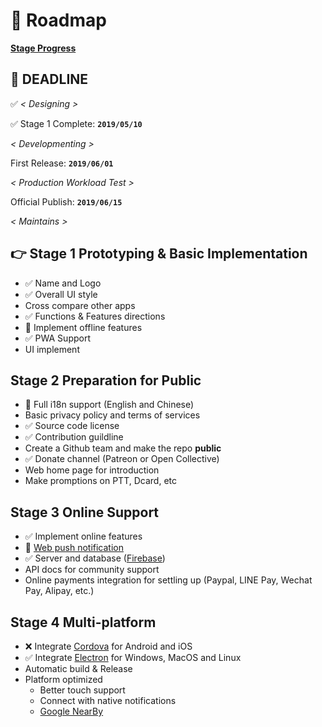 # 🗻 Roadmap

[**Stage Progress**](https://github.com/antfu/breadsplit/projects/1)

## 🚨 DEADLINE

✅ *< Designing >*

✅ Stage 1 Complete: **`2019/05/10`**

*< Developmenting >*

First Release: **`2019/06/01`**

*< Production Workload Test >*

Official Publish: **`2019/06/15`**

*< Maintains >*

## 👉 Stage 1 Prototyping & Basic Implementation

- ✅ Name and Logo
- ✅ Overall UI style
- Cross compare other apps
- ✅ Functions & Features directions
- 🚧 Implement offline features
- ✅ PWA Support
- UI implement

## Stage 2 Preparation for Public

- 🚧 Full i18n support (English and Chinese)
- Basic privacy policy and terms of services
- ✅ Source code license
- ✅ Contribution guildline
- Create a Github team and make the repo **public**
- ✅ Donate channel (Patreon or Open Collective)
- Web home page for introduction
- Make promptions on PTT, Dcard, etc

## Stage 3 Online Support

- ✅ Implement online features
- 🚧 [Web push notification](https://developers.google.com/web/fundamentals/push-notifications/)
- ✅ Server and database ([Firebase](https://firebase.google.com/))
- API docs for community support
- Online payments integration for settling up (Paypal, LINE Pay, Wechat Pay, Alipay, etc.)

## Stage 4 Multi-platform

- ❌ Integrate [Cordova](https://cordova.apache.org/) for Android and iOS
- ✅ Integrate [Electron](https://electronjs.org/) for Windows, MacOS and Linux
- Automatic build & Release
- Platform optimized
  - Better touch support
  - Connect with native notifications
  - [Google NearBy](https://developers.google.com/nearby/messages/overview)
